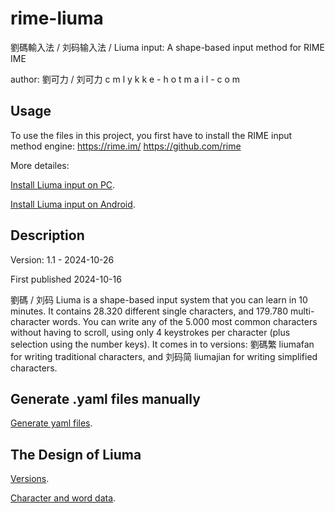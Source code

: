 # rime-liuma
劉碼輸入法 / 刘码输入法 / Liuma input: A shape-based input method for RIME IME

author: 劉可力 / 刘可力 c m l y k k e - h o t m a i l - c o m

## Usage
To use the files in this project, you first have to install the RIME input method engine:
https://rime.im/
https://github.com/rime

More detailes:

[Install Liuma input on PC](instructions/INSTALL_ON_PC.md).

[Install Liuma input on Android](instructions/INSTALL_ON_ANDROID.md).

## Description

Version: 1.1 - 2024-10-26

First published 2024-10-16

劉碼 / 刘码 Liuma is a shape-based input system that you can learn in 10 minutes.
It contains 28.320 different single characters, and 179.780 multi-character words.
You can write any of the 5.000 most common characters without having to scroll,
using only 4 keystrokes per character (plus selection using the number keys).
It comes in to versions:
劉碼繁 liumafan for writing traditional characters, and
刘码简 liumajian for writing simplified characters.

## Generate .yaml files manually

[Generate yaml files](instructions/GENERATE_NEW_YAML_FILES.md).

## The Design of Liuma

[Versions](instructions/VERSIONS.md).

[Character and word data](instructions/CHARACTER_AND_WORD_DATA.md).


